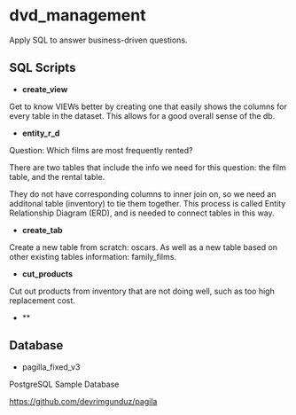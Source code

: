 # dvd_management
Apply SQL to answer business-driven questions. 

## SQL Scripts

- **create_view**

Get to know VIEWs better by creating one that easily shows the columns for every table in the dataset. This allows for a good overall sense of the db. 

- **entity_r_d**

Question: Which films are most frequently rented? 

There are two tables that include the info we need for this question: 
the film table, and the rental table.

They do not have corresponding columns to inner join on, so we need an additonal table (inventory) to tie them together. This process is called Entity Relationship Diagram (ERD), and is needed to connect tables in this way. 

- **create_tab**

Create a new table from scratch: oscars. 
As well as a new table based on other existing tables information: family_films.

- **cut_products**

Cut out products from inventory that are not doing well, such as too high replacement cost. 

- **

## Database

- pagilla_fixed_v3

PostgreSQL Sample Database

https://github.com/devrimgunduz/pagila
